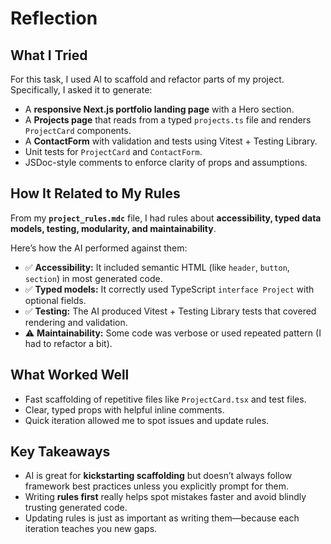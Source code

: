# Reflection

## What I Tried

For this task, I used AI to scaffold and refactor parts of my project. Specifically, I asked it to generate:

* A **responsive Next.js portfolio landing page** with a Hero section.
* A **Projects page** that reads from a typed `projects.ts` file and renders `ProjectCard` components.
* A **ContactForm** with validation and tests using Vitest + Testing Library.
* Unit tests for `ProjectCard` and `ContactForm`.
* JSDoc-style comments to enforce clarity of props and assumptions.

## How It Related to My Rules

From my **`project_rules.mdc`** file, I had rules about **accessibility, typed data models, testing, modularity, and maintainability**.

Here’s how the AI performed against them:

* ✅ **Accessibility:** It included semantic HTML (like `header`, `button`, `section`) in most generated code.
* ✅ **Typed models:** It correctly used TypeScript `interface Project` with optional fields.
* ✅ **Testing:** The AI produced Vitest + Testing Library tests that covered rendering and validation.
* ⚠️ **Maintainability:** Some code was verbose or used repeated pattern (I had to refactor a bit).

## What Worked Well

* Fast scaffolding of repetitive files like `ProjectCard.tsx` and test files.
* Clear, typed props with helpful inline comments.
* Quick iteration allowed me to spot issues and update rules.

## Key Takeaways

* AI is great for **kickstarting scaffolding** but doesn’t always follow framework best practices unless you explicitly prompt for them.
* Writing **rules first** really helps spot mistakes faster and avoid blindly trusting generated code.
* Updating rules is just as important as writing them—because each iteration teaches you new gaps.